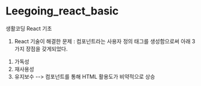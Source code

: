 # Leegoing_react_basic
생활코딩 React 기초

1. React 기술이 해결한 문제
: 컴포넌트라는 사용자 정의 태그를 생성함으로써 아래 3가지 장점을 갖게되었다.
  1) 가독성
  2) 재사용성
  3) 유지보수
  --> 컴포넌트를 통해 HTML 활용도가 비약적으로 상승